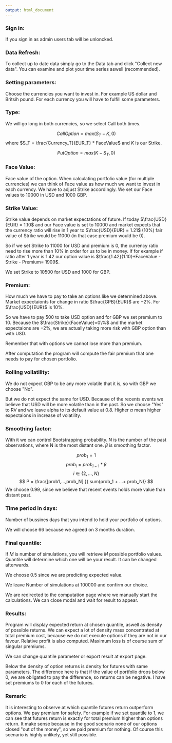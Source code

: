 ```yaml
---
output: html_document
---
```


### Sign in:

If you sign in as admin users tab will be unloncked. 

### Data Refresh:

To collect up to date data simply go to the Data tab and click "Collect new data". You can examine and plot your time series aswell (recommended).

### Setting parameters:

Choose the currencies you want to invest in. For example US dollar and Britsih pound. For each currency you will have to fulfill some parameters.

### Type:

We will go long in both currencies, so we select Call both times.

$$ CallOption = max(S_T-K,0) $$ where $S_T = \frac{Currency_T}{EUR_T} * FaceValue$ and $K$ is our Strike.

$$ PutOption = max(K - S_T,0) $$

### Face Value:

Face value of the option. When calculating portfolio value (for multiple currencies) we can think of Face value as how much we want to invest in each currency. We have to adjust Strike accordingly. We set our Face values to $10000$ in USD and $1000$ GBP.

### Strike Value:

Strike value depends on market expectations of future. If today $\frac{USD}{EUR} = 1.10$ and our Face value is set to $10000$ and market expects that the currency ratio will rise in 1 year to $\frac{USD}{EUR} = 1.21$ $(10\%)$ fair value of Strike would be $11000$ (in that case premium would be 0).

So if we set Strike to $11000$ for USD and premium is 0, the currency ratio need to rise more than $10\%$ in order for us to be in money. If for example if ratio after 1 year is $1.42$ our option value is $\frac{1.42}{1.10}*FaceValue - Strike - Premium= 1909$. 

We set Strike to $10500$ for USD and $1000$ for GBP.

### Premium:

How much we have to pay to take an options like we determined above. Market expectaionts for change in ratio $\frac{GPB}{EUR}$ are $-2\%$. For $\frac{USD}{EUR}$ is $10\%$.

So we have to pay $500$ to take USD option and for GBP we set premium to $10$. Because the $\frac{Strike}{FaceValue}=0\%$ and the market expectaions are $-2\%$, we are actually taking more risk with GBP option than with USD.

Remember that with options we cannot lose more than premium.

After computation the program will compute the fair premium that one needs to pay for chosen portfolio.

### Rolling vollatility:

We do not expect GBP to be any more volatile that it is, so with GBP we choose "No".

But we do not expect the same for USD. Because of the recents events we believe that USD will be more volatile than in the past. So we choose "Yes" to RV and we leave alpha to its default value at $0.8$. Higher $\alpha$ mean higher expectaions in increase of volatility.

### Smoothing factor:

With it we can control Bootstrapping probability. $N$ is the number of the past observations, where N is the most distant one. $\beta$ is smoothing factor.

$$ prob_1 = 1  $$
$$ prob_i = prob_{i-1}*\beta $$
$$ i \in \{ 2,...,N\}$$
$$ P = \frac{[prob1,...,prob_N] }{ sum(prob_1 + ...+ prob_N)} $$
We choose $0.99$, since we believe that recent events holds more value than distant past.


### Time period in days:

Number of bussines days that you intend to hold your portfolio of options.

We will choose $66$ because we agreed on 3 months duration.

### Final quantile:

If $M$ is number of simulations, you will retrieve $M$ possible portfolio values. Quantile will determine which one will be your result. It can be changed afterwards.

We choose $0.5$ since we are predicting expected value.

We leave Number of simulations at 100000 and confirm our choice.

We are redirected to the computation page where we manually start the calculations. We can close modal and wait for result to appear.

### Results:

Program will display expected return at chosen quantile, aswell as density of possible returns. We can expect a lot of density mass concentrated at total premium cost, because we do not execute options if they are not in our favour. Relative profit is also computed. Maximum loss is of course sum of singular premiums.

We can change quantile parameter or export result at export page. 

Below the density of option returns is density for futures with same parameters. The difference here is that if the value of portfolio drops below $0$, we are obligated to pay the difference, so returns can be negative. I have set premiums to $0$ for each of the futures.

### Remark:

It is interesting to observe at which quantile futures return outperform options. We pay premium for safety. For example if we set quantile to $1$, we can see that futures return is exactly for total premium higher than options return. It make sense because in the good scenario none of our options closed "out of the money", so we paid premium for nothing. Of course this scenario is highly unlikely, yet still possible.



